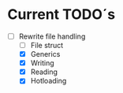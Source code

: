 # Current TODO´s

- [ ] Rewrite file handling
  - [ ] File struct
  - [x] Generics
  - [x] Writing
  - [x] Reading
  - [x] Hotloading

